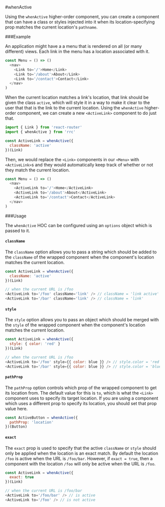 #whenActive

Using the `whenActive` higher-order component, you can create a component that can have a class or styles injected into it when its location-specifying prop matches the current location's `pathname`.

###Example

An application might have a a menu that is rendered on all (or many different)  views. Each link in the menu has a location associated with it.

```js
const Menu = () => ()
  <nav>
    <Link to='/'>Home</Link>
    <Link to='/about'>About</Link>
    <Link to='/contact'>Contact</Link>
  </nav>
)
```

When the current location matches a link's location, that link should be given the class `active`, which will style it in a way to make it clear to the user that that is the link to the current location. Using the `whenActive` higher-order component, we can create a new `<ActiveLink>` component to do just that.

```js
import { Link } from 'react-router'
import { whenActive } from 'rrc'

const ActiveLink = whenActive({
  className: 'active'
})(Link)
``` 

Then, we would replace the `<Link>` components in our `<Menu>` with `<ActiveLink>`s and they would automatically keep track of whether or not they match the current location.

```js
const Menu = () => ()
  <nav>
    <ActiveLink to='/'>Home</ActiveLink>
    <ActiveLink to='/about'>About</ActiveLink>
    <ActiveLink to='/contact'>Contact</ActiveLink>
  </nav>
)
```

###Usage

The `whenActive` HOC can be configured using an `options` object which is passed to it.

#### `className`

The `className` option allows you to pass a string which should be added to the `className` of the wrapped component when the component's location matches the current location.

```js
const ActiveLink = whenActive({
  className: 'active'
})(Link)

// when the current URL is /foo
<ActiveLink to='/foo' className='link' /> // className = 'link active'
<ActiveLink to='/bar' className='link' /> // className = 'link'
```

#### `style`

The `style` option allows you to pass an object which should be merged with the `style` of the wrapped component when the component's location matches the current location.

```js
const ActiveLink = whenActive({
  style: { color: 'red' }
})(Link)

// when the current URL is /foo
<ActiveLink to='/foo' style={{ color: blue }} /> // style.color = 'red'
<ActiveLink to='/bar' style={{ color: blue }} /> // style.color = 'blue'
```

#### `pathProp`

The `pathProp` option controls which prop of the wrapped component to get its location from. The default value for this is `to`, which is what the `<Link>` component uses to specify its target location. If you are using a component which uses a different prop to specify its location, you should set that prop value here.

```js
const ActiveButton = whenActive({
  pathProp: 'location'
})(Button)
```

#### `exact`

The `exact` prop is used to specify that the active `className` or `style` should only be applied when the location is an exact match. By default the location `/foo` is active when the URL is `/foo/bar`. However, if `exact = true`, then a component with the location `/foo` will only be active when the URL is `/foo`.

```js
const ActiveLink = whenActive({
  exact: true
})(Link)

// when the current URL is /foo/bar
<ActiveLink to='/foo/bar' /> // is active
<ActiveLink to='/foo' /> // is not active
```
